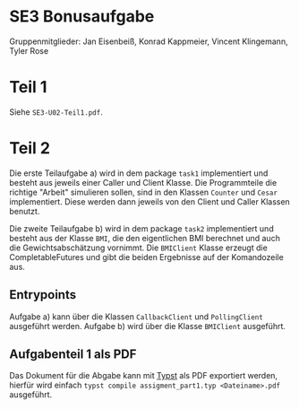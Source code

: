 # SE3 Bonusaufgabe
Gruppenmitglieder: Jan Eisenbeiß, Konrad Kappmeier, Vincent Klingemann, Tyler Rose

# Teil 1
Siehe `SE3-U02-Teil1.pdf`.

# Teil 2
Die erste Teilaufgabe a) wird in dem package `task1` implementiert und besteht aus jeweils einer Caller und Client Klasse.
Die Programmteile die richtige "Arbeit" simulieren sollen, sind in den Klassen `Counter` und `Cesar` implementiert.
Diese werden dann jeweils von den Client und Caller Klassen benutzt.

Die zweite Teilaufgabe b) wird in dem package `task2` implementiert und besteht aus der Klasse `BMI`, die den eigentlichen BMI berechnet und auch die Gewichtsabschätzung vornimmt.
Die `BMIClient` Klasse erzeugt die CompletableFutures und gibt die beiden Ergebnisse auf der Komandozeile aus.

## Entrypoints
Aufgabe a) kann über die Klassen `CallbackClient` und `PollingClient` ausgeführt werden.
Aufgabe b) wird über die Klasse `BMIClient` ausgeführt.

## Aufgabenteil 1 als PDF
Das Dokument für die Abgabe kann mit [Typst](github.com/typst/typst) als PDF exportiert werden, 
hierfür wird einfach `typst compile assigment_part1.typ <Dateiname>.pdf` ausgeführt.

